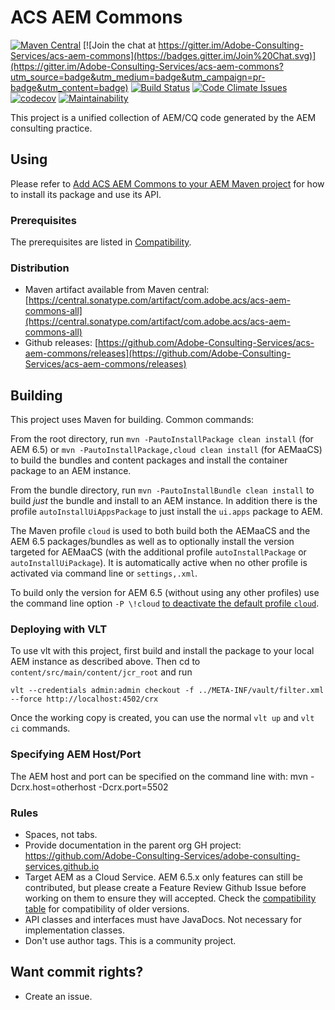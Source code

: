 # ACS AEM Commons

[![Maven Central](https://img.shields.io/maven-central/v/com.adobe.acs/acs-aem-commons-all)](https://central.sonatype.com/artifact/com.adobe.acs/acs-aem-commons-all)
[![Join the chat at https://gitter.im/Adobe-Consulting-Services/acs-aem-commons](https://badges.gitter.im/Join%20Chat.svg)](https://gitter.im/Adobe-Consulting-Services/acs-aem-commons?utm_source=badge&utm_medium=badge&utm_campaign=pr-badge&utm_content=badge)
[![Build Status](https://github.com/Adobe-Consulting-Services/acs-aem-commons/actions/workflows/maven.yml/badge.svg)](https://github.com/Adobe-Consulting-Services/acs-aem-commons/actions)
[![Code Climate Issues](https://img.shields.io/codeclimate/issues/Adobe-Consulting-Services/acs-aem-commons.svg)](https://codeclimate.com/github/Adobe-Consulting-Services/acs-aem-commons)
[![codecov](https://codecov.io/gh/Adobe-Consulting-Services/acs-aem-commons/branch/master/graph/badge.svg?token=KkCffH5xs4)](https://codecov.io/gh/Adobe-Consulting-Services/acs-aem-commons)
[![Maintainability](https://api.codeclimate.com/v1/badges/a1038e3e7f9c90dcaaa6/maintainability)](https://codeclimate.com/github/Adobe-Consulting-Services/acs-aem-commons/maintainability)

This project is a unified collection of AEM/CQ code generated by the AEM consulting practice.

## Using

Please refer to [Add ACS AEM Commons to your AEM Maven project](https://adobe-consulting-services.github.io/acs-aem-commons/pages/maven.html) for how to install its package and use its API.

### Prerequisites

The prerequisites are listed in [Compatibility](https://adobe-consulting-services.github.io/acs-aem-commons/pages/compatibility.html).

### Distribution

+ Maven artifact available from Maven central: [https://central.sonatype.com/artifact/com.adobe.acs/acs-aem-commons-all](https://central.sonatype.com/artifact/com.adobe.acs/acs-aem-commons-all)
+ Github releases: [https://github.com/Adobe-Consulting-Services/acs-aem-commons/releases](https://github.com/Adobe-Consulting-Services/acs-aem-commons/releases)


## Building

This project uses Maven for building. Common commands:

From the root directory, run `mvn -PautoInstallPackage clean install` (for AEM 6.5) or `mvn -PautoInstallPackage,cloud clean install` (for AEMaaCS) to build the bundles and content packages and install the container package to an AEM instance.

From the bundle directory, run `mvn -PautoInstallBundle clean install` to build *just* the bundle and install to an AEM instance. In addition there is the profile `autoInstallUiAppsPackage` to just install the `ui.apps` package to AEM.

The Maven profile `cloud` is used to both build both the AEMaaCS and the AEM 6.5 packages/bundles as well as to optionally install the version targeted for AEMaaCS (with the additional profile `autoInstallPackage` or `autoInstallUiPackage`). It is automatically active when no other profile is activated via command line or `settings,.xml`. 

To build only the version for AEM 6.5 (without using any other profiles) use the command line option `-P \!cloud` [to deactivate the default profile `cloud`](https://maven.apache.org/guides/introduction/introduction-to-profiles.html#deactivating-a-profile).

### Deploying with VLT

To use vlt with this project, first build and install the package to your local AEM instance as described above. Then cd to `content/src/main/content/jcr_root` and run

    vlt --credentials admin:admin checkout -f ../META-INF/vault/filter.xml --force http://localhost:4502/crx

Once the working copy is created, you can use the normal ``vlt up`` and ``vlt ci`` commands.

### Specifying AEM Host/Port

The AEM host and port can be specified on the command line with:
mvn -Dcrx.host=otherhost -Dcrx.port=5502 <goals>

### Rules

* Spaces, not tabs.
* Provide documentation in the parent org GH project: https://github.com/Adobe-Consulting-Services/adobe-consulting-services.github.io
* Target AEM as a Cloud Service. AEM 6.5.x only features can still be contributed, but please create a Feature Review Github Issue before working on them to ensure they will accepted. Check the [compatibility table](http://adobe-consulting-services.github.io/acs-aem-commons/pages/compatibility.html) for compatibility of older versions.
* API classes and interfaces must have JavaDocs. Not necessary for implementation classes.
* Don't use author tags. This is a community project.

## Want commit rights?

* Create an issue.
